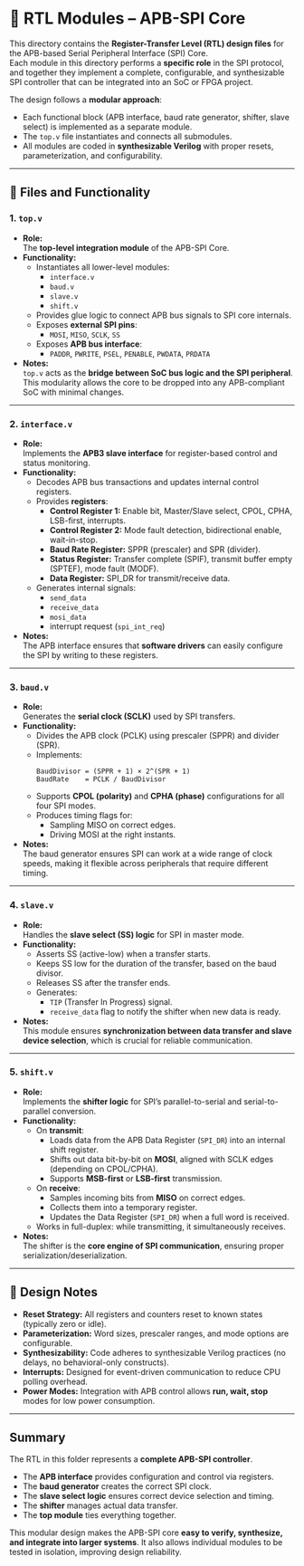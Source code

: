 # 📝 RTL Modules – APB-SPI Core

This directory contains the **Register-Transfer Level (RTL) design files** for the APB-based Serial Peripheral Interface (SPI) Core.  
Each module in this directory performs a **specific role** in the SPI protocol, and together they implement a complete, configurable, and synthesizable SPI controller that can be integrated into an SoC or FPGA project.

The design follows a **modular approach**:
- Each functional block (APB interface, baud rate generator, shifter, slave select) is implemented as a separate module.
- The `top.v` file instantiates and connects all submodules.
- All modules are coded in **synthesizable Verilog** with proper resets, parameterization, and configurability.

---

## 📂 Files and Functionality

### 1. `top.v`
- **Role:**  
  The **top-level integration module** of the APB-SPI Core.
- **Functionality:**  
  - Instantiates all lower-level modules:
    - `interface.v`
    - `baud.v`
    - `slave.v`
    - `shift.v`
  - Provides glue logic to connect APB bus signals to SPI core internals.
  - Exposes **external SPI pins**:
    - `MOSI`, `MISO`, `SCLK`, `SS`
  - Exposes **APB bus interface**:
    - `PADDR`, `PWRITE`, `PSEL`, `PENABLE`, `PWDATA`, `PRDATA`
- **Notes:**  
  `top.v` acts as the **bridge between SoC bus logic and the SPI peripheral**.  
  This modularity allows the core to be dropped into any APB-compliant SoC with minimal changes.

---

### 2. `interface.v`
- **Role:**  
  Implements the **APB3 slave interface** for register-based control and status monitoring.
- **Functionality:**  
  - Decodes APB bus transactions and updates internal control registers.  
  - Provides **registers**:
    - **Control Register 1:** Enable bit, Master/Slave select, CPOL, CPHA, LSB-first, interrupts.  
    - **Control Register 2:** Mode fault detection, bidirectional enable, wait-in-stop.  
    - **Baud Rate Register:** SPPR (prescaler) and SPR (divider).  
    - **Status Register:** Transfer complete (SPIF), transmit buffer empty (SPTEF), mode fault (MODF).  
    - **Data Register:** SPI_DR for transmit/receive data.  
  - Generates internal signals:
    - `send_data`
    - `receive_data`
    - `mosi_data`
    - interrupt request (`spi_int_req`)
- **Notes:**  
  The APB interface ensures that **software drivers** can easily configure the SPI by writing to these registers.

---

### 3. `baud.v`
- **Role:**  
  Generates the **serial clock (SCLK)** used by SPI transfers.
- **Functionality:**  
  - Divides the APB clock (PCLK) using prescaler (SPPR) and divider (SPR).  
  - Implements:
    ```
    BaudDivisor = (SPPR + 1) × 2^(SPR + 1)
    BaudRate    = PCLK / BaudDivisor
    ```
  - Supports **CPOL (polarity)** and **CPHA (phase)** configurations for all four SPI modes.  
  - Produces timing flags for:
    - Sampling MISO on correct edges.  
    - Driving MOSI at the right instants.  
- **Notes:**  
  The baud generator ensures SPI can work at a wide range of clock speeds, making it flexible across peripherals that require different timing.

---

### 4. `slave.v`
- **Role:**  
  Handles the **slave select (SS) logic** for SPI in master mode.
- **Functionality:**  
  - Asserts SS (active-low) when a transfer starts.  
  - Keeps SS low for the duration of the transfer, based on the baud divisor.  
  - Releases SS after the transfer ends.  
  - Generates:
    - `TIP` (Transfer In Progress) signal.  
    - `receive_data` flag to notify the shifter when new data is ready.  
- **Notes:**  
  This module ensures **synchronization between data transfer and slave device selection**, which is crucial for reliable communication.

---

### 5. `shift.v`
- **Role:**  
  Implements the **shifter logic** for SPI’s parallel-to-serial and serial-to-parallel conversion.
- **Functionality:**  
  - On **transmit**:
    - Loads data from the APB Data Register (`SPI_DR`) into an internal shift register.
    - Shifts out data bit-by-bit on **MOSI**, aligned with SCLK edges (depending on CPOL/CPHA).
    - Supports **MSB-first** or **LSB-first** transmission.  
  - On **receive**:
    - Samples incoming bits from **MISO** on correct edges.  
    - Collects them into a temporary register.  
    - Updates the Data Register (`SPI_DR`) when a full word is received.  
  - Works in full-duplex: while transmitting, it simultaneously receives.  
- **Notes:**  
  The shifter is the **core engine of SPI communication**, ensuring proper serialization/deserialization.

---

## 🔧 Design Notes
- **Reset Strategy:** All registers and counters reset to known states (typically zero or idle).  
- **Parameterization:** Word sizes, prescaler ranges, and mode options are configurable.  
- **Synthesizability:** Code adheres to synthesizable Verilog practices (no delays, no behavioral-only constructs).  
- **Interrupts:** Designed for event-driven communication to reduce CPU polling overhead.  
- **Power Modes:** Integration with APB control allows **run, wait, stop** modes for low power consumption.

---

##  Summary
The RTL in this folder represents a **complete APB-SPI controller**.  
- The **APB interface** provides configuration and control via registers.  
- The **baud generator** creates the correct SPI clock.  
- The **slave select logic** ensures correct device selection and timing.  
- The **shifter** manages actual data transfer.  
- The **top module** ties everything together.  

This modular design makes the APB-SPI core **easy to verify, synthesize, and integrate into larger systems**. It also allows individual modules to be tested in isolation, improving design reliability.
